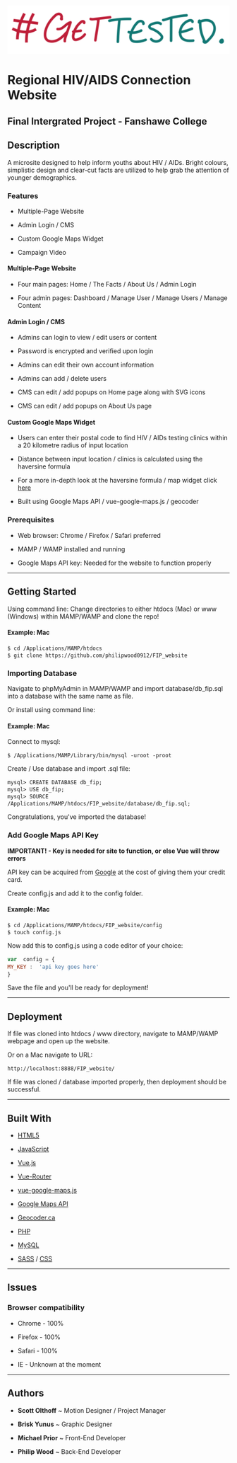 
![logo](public/images/logo.png)

  
  
  

# Regional HIV/AIDS Connection Website

  

  
  
  

## Final Intergrated Project - Fanshawe College

  

  

  

## Description

  

  

  

A microsite designed to help inform youths about HIV / AIDs. Bright colours, simplistic design and clear-cut facts are utilized to help grab the attention of younger demographics.

  

  

  

### Features

  

  

  

* Multiple-Page Website

  

  

* Admin Login / CMS

  

  

* Custom Google Maps Widget

  

  

* Campaign Video

  

  

  

#### Multiple-Page Website

  

  

  

* Four main pages: Home / The Facts / About Us / Admin Login

  

  

* Four admin pages: Dashboard / Manage User / Manage Users / Manage Content

  

  

  

#### Admin Login / CMS

  

  

  

* Admins can login to view / edit users or content

  

  

* Password is encrypted and verified upon login

  

  

* Admins can edit their own account information

  

  

* Admins can add / delete users

  

  

* CMS can edit / add popups on Home page along with SVG icons

  

  

* CMS can edit / add popups on About Us page

  

  

  

#### Custom Google Maps Widget

  

  

  

* Users can enter their postal code to find HIV / AIDs testing clinics within a 20 kilometre radius of input location

  

  

* Distance between input location / clinics is calculated using the haversine formula

  

  

* For a more in-depth look at the haversine formula / map widget click <a  href="https://github.com/philipwood0912/haversine_test">here</a>

  

  

* Built using Google Maps API / vue-google-maps.js / geocoder

  

  

  

### Prerequisites

  

  

  

* Web browser: Chrome / Firefox / Safari preferred

  

  

* MAMP / WAMP installed and running

  

  

* Google Maps API key: Needed for the website to function properly

  

  

  

----------

  

  

  

## Getting Started

  

  

  

Using command line: Change directories to either htdocs (Mac) or www (Windows) within MAMP/WAMP and clone the repo!

  

  

  

#### Example: Mac

  

  

```
$ cd /Applications/MAMP/htdocs
$ git clone https://github.com/philipwood0912/FIP_website
```

  

  

  

### Importing Database

  

  

  

Navigate to phpMyAdmin in MAMP/WAMP and import database/db_fip.sql into a database with the same name as file.

  

  

  

Or install using command line:

  

  

  

#### Example: Mac

  

  

Connect to mysql:

  

  

  

```
$ /Applications/MAMP/Library/bin/mysql -uroot -proot
```

  

  

  

Create / Use database and import .sql file:

  

  

  

```
mysql> CREATE DATABASE db_fip;
mysql> USE db_fip;
mysql> SOURCE /Applications/MAMP/htdocs/FIP_website/database/db_fip.sql;
```

  

  

  

Congratulations, you've imported the database!

  

  

  

### Add Google Maps API Key

  

  

  

**IMPORTANT! - Key is needed for site to function, or else Vue will throw errors**

  

  

  

API key can be acquired from <a  href="https://cloud.google.com/maps-platform">Google</a> at the cost of giving them your credit card.

  

  

  

Create config.js and add it to the config folder.

  

  

  

#### Example: Mac

  

  

  

```
$ cd /Applications/MAMP/htdocs/FIP_website/config
$ touch config.js
```

  

  

  

Now add this to config.js using a code editor of your choice:

  

  

  

```javascript
var  config = {
MY_KEY :  'api key goes here'
}
```

  

  

  

Save the file and you'll be ready for deployment!

  

  

  

--------

  

  

## Deployment

  

  

  

If file was cloned into htdocs / www directory, navigate to MAMP/WAMP webpage and open up the website.

  

  

  

Or on a Mac navigate to URL:

  

  

  

```
http://localhost:8888/FIP_website/
```

  

  

  

If file was cloned / database imported properly, then deployment should be successful.

  

  

  

--------

  

  

## Built With

  

  
  

*  <a  href="https://developer.mozilla.org/en-US/docs/Web/Guide/HTML/HTML5">HTML5</a>

  



*  <a  href="https://developer.mozilla.org/en-US/docs/Web/JavaScript">JavaScript</a>

  

  

*  <a  href="https://vuejs.org/v2/api/">Vue.js</a>

  

  

*  <a  href="https://router.vuejs.org/api/">Vue-Router</a>

  

  

*  <a  href="https://github.com/xkjyeah/vue-google-maps">vue-google-maps.js</a>

  

  

*  <a  href="https://developers.google.com/maps/documentation">Google Maps API</a>

  

  

*  <a  href="https://geocoder.ca/">Geocoder.ca</a>

  

  

*  <a  href="https://www.php.net/docs.php">PHP</a>

  

  

*  <a  href="https://dev.mysql.com/doc/">MySQL</a>

  

  

*  <a  href="https://sass-lang.com/documentation">SASS</a> / <a  href="https://developer.mozilla.org/en-US/docs/Web/CSS">CSS</a>

  

  

  

--------------

  

  

## Issues

  

  

  

### Browser compatibility

  

  

  

* Chrome - 100%

  

  

* Firefox - 100%

  

  

* Safari - 100%

  

  

* IE - Unknown at the moment

  

  

----------

  

  

## Authors

  

  

  

*  **Scott Olthoff** ~ Motion Designer / Project Manager

  

  

*  **Brisk Yunus** ~ Graphic Designer

  

  

*  **Michael Prior** ~ Front-End Developer

  

  

*  **Philip Wood** ~ Back-End Developer
